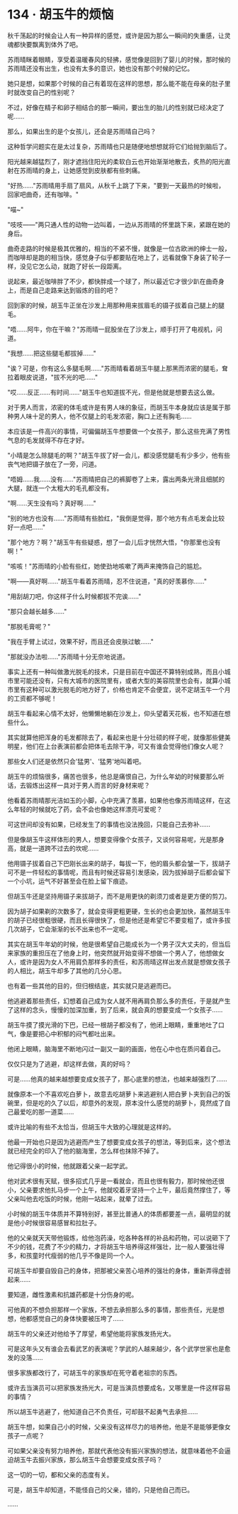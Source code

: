 <link rel="stylesheet" href="../styles/text.css" />
<h1>134 · 胡玉牛的烦恼</h1>

秋千荡起的时候会让人有一种异样的感觉，或许是因为那么一瞬间的失重感，让灵魂都快要飘离到体外了吧。

苏雨晴眯着眼睛，享受着温暖春风的轻拂，感觉像是回到了婴儿的时候，那时候的苏雨晴还没有出生，也没有太多的意识，她也没有那个时候的记忆。

她只是想，如果那个时候的自己有着现在这样的思想，那么能不能在母亲的肚子里时就改变自己的性别呢？

不过，好像在精子和卵子相结合的那一瞬间，要出生的胎儿的性别就已经决定了呢……

那么，如果出生的是个女孩儿，还会是苏雨晴自己吗？

这种哲学问题实在是太过复杂，苏雨晴也只是随便地想想就将它们给抛到脑后了。

阳光越来越猛烈了，刚才遮挡住阳光的柔软白云也开始渐渐地散去，炙热的阳光直射在苏雨晴的身上，让她感觉到皮肤都有些刺痛。

"好热……"苏雨晴用手扇了扇风，从秋千上跳了下来，"要到一天最热的时候啦，回家吧曲奇，还有咖啡。"

"喵\~"

"吱吱——"两只通人性的动物一边叫着，一边从苏雨晴的怀里跳下来，紧跟在她的身后。

曲奇走路的时候是极其优雅的，相当的不紧不慢，就像是一位古欧洲的绅士一般，而咖啡却是跑的相当快，感觉身子似乎都要贴在地上了，远看就像下身装了轮子一样，没见它怎么动，就跑了好长一段距离。

说起来，最近咖啡胖了不少，都快胖成一个球了，所以最近它才很少趴在曲奇身上，而是自己走路来达到锻炼的目的吧？

回到家的时候，胡玉牛正坐在沙发上用那种用来拔眉毛的镊子拔着自己腿上的腿毛。

"唔……阿牛，你在干嘛？"苏雨晴一屁股坐在了沙发上，顺手打开了电视机，问道。

"我想……把这些腿毛都拔掉……"

"诶？可是，你有这么多腿毛啊……"苏雨晴看着胡玉牛腿上那黑而浓密的腿毛，耷拉着眼皮说道，"拔不光的吧……"

"哎……反正……有时间……"胡玉牛也知道拔不光，但是他就是想要去这么做。

对于男人而言，浓密的体毛或许是有男人味的象征，而胡玉牛本身就应该是属于那种男人味十足的男人，他不仅腿上的毛发浓密，胸口上还有胸毛……

本应该是一件高兴的事情，可偏偏胡玉牛想要做一个女孩子，那么这些充满了男性气息的毛发就得不存在才好。

"小晴是怎么除腿毛的啊？"胡玉牛拔了好一会儿，都没感觉腿毛有少多少，他有些丧气地把镊子放在了一旁，问道。

"唔姆……我……没有……"苏雨晴把自己的裤脚卷了上来，露出两条光滑且细腻的大腿，就连一个太粗大的毛孔都没有。

"啊……天生没有吗？真好啊……"

"别的地方也没有……"苏雨晴有些脸红，"我倒是觉得，那个地方有点毛发会比较好一点吧……"

"那个地方？啊？"胡玉牛有些疑惑，想了一会儿后才恍然大悟，"你那里也没有啊！"

"咳咳！"苏雨晴的小脸有些红，她使劲地咳嗽了两声来掩饰自己的尴尬。

"啊——真好啊……"胡玉牛看着苏雨晴，忍不住说道，"真的好羡慕你……"

"用刮胡刀吧，你这样子什么时候都拔不完诶……"

"那只会越长越多……"

"那脱毛膏呢？"

"我在手臂上试过，效果不好，而且还会皮肤过敏……"

"那就没办法啦……"苏雨晴十分无奈地说道。

事实上还有一种叫做激光脱毛的技术，只是目前在中国还不算特别成熟，而且小城市里可能还没有，只有大城市的医院里有，或者大型的美容院里也会有，就算小城市里有这种可以激光脱毛的地方好了，价格也肯定不会便宜，说不定胡玉牛一个月的工资都不够呢！

胡玉牛看起来心情不太好，他懒懒地躺在沙发上，仰头望着天花板，也不知道在想些什么。

其实就算他把浑身的毛发都除去了，看起来也是十分壮硕的样子呢，就像那些健美明星，他们在上台表演前都会把体毛去除干净，可又有谁会觉得他们像女人呢？

那些女人们还是依然只会'猛男'、'猛男'地叫着吧。

胡玉牛的烦恼很多，痛苦也很多，他总是痛恨自己，为什么年幼的时候要那么听话，去锻炼出这样一具对于男人而言的好身材来呢？

他看着苏雨晴那光洁如玉的小脚，心中充满了羡慕，如果他也像苏雨晴这样，在这么年轻的时候就吃了药，会不会也像她这样漂亮可爱呢？

可这世间却没有如果，已经发生了的事情也没法挽回，只能自己去弥补……

但是像胡玉牛这样体形的男人，想要变得像个女孩子，又谈何容易呢，光是那身高，就是一道跨不过去的坎呢……

他用镊子拔着自己下巴刚长出来的胡子，每拔一下，他的眉头都会皱一下，拔胡子可不是一件轻松的事情呢，而且有时候还容易引发感染，因为拔掉胡子后都会留下一个小坑，运气不好甚至会在脸上留下痕迹。

但胡玉牛还是坚持用镊子来拔胡子，而不是用更快的剃须刀或者是更方便的剪刀。

因为胡子如果剃的次数多了，就会变得更粗更硬，生长的也会更加快，虽然胡玉牛的胡子已经很粗很硬，而且长得很快了，但是他还是希望它不要变粗了，或许多拔几次胡子，它会渐渐的长不出来也不一定呢。

其实在胡玉牛年幼的时候，他是很希望自己能成长为一个男子汉大丈夫的，但当后来家族的重担压在了他身上时，他突然就开始变得不想做一个男人了，他想做女人，或许是因为女人不用肩负那样多的责任，和苏雨晴这样出发点就是想做女孩子的人相比，胡玉牛却多了其他的几分心思。

也有着一些其他的目的，但归根结底，其实就只是逃避而已。

他逃避着那些责任，幻想着自己成为女人就不用再肩负那么多的责任，于是就产生了这样的念头，慢慢的加深加重，到了后来，就会真的想要变成一个女孩子……

胡玉牛摸了摸光滑的下巴，已经一根胡子都没有了，他闭上眼睛，重重地吐了口气，像是要把心中积郁的闷气都吐出来。

他闭上眼睛，脑海里不断地闪过一副又一副的画面，他在心中也在质问着自己。

仅仅只是为了逃避，却这样去做，真的好吗？

可是……他真的越来越想要变成女孩子了，那心底里的想法，也越来越强烈了……

就像原本一个不喜欢吃白萝卜，故意去吃胡萝卜来逃避别人把白萝卜夹到自己的饭碗里，但是吃的久了以后，却意外的发现，原本没什么感觉的胡萝卜，竟然成了自己最爱吃的那一道菜……

或许比喻的有些不太恰当，但胡玉牛大致的心理就是这样的。

他最一开始也只是因为逃避而产生了想要变成女孩子的想法，等到后来，这个想法就已经完全的印入了他的脑海里，怎么样也抹除不掉了。

他记得很小的时候，他就跟着父亲一起学武。

他对武术很有天赋，很多招式几乎是一看就会，而且也很有毅力，那时候他还很小，父亲要求他扎马步一个上午，他就咬着牙坚持一个上午，最后竟然撑住了，等父亲叫他去吃饭的时候，他刚一站起来，就晕了过去。

小时候的胡玉牛体质并不算特别好，甚至比普通人的体质都要差一点，最明显的就是他小时候很容易感冒和拉肚子。

他的父亲就天天带他锻炼，给他泡药澡，吃各种各样的补品和药物，可以说砸下了不少的钱，花费了不少的精力，才将胡玉牛培养得这样强壮，比一般人要强壮得多，和孩童时代瘦弱的他几乎不像是同一个人。

可胡玉牛却要自毁自己的身体，把那被父亲苦心培养的强壮的身体，重新弄得虚弱起来……

要知道，雌性激素和抗雄药都是十分伤身的呢。

可他真的不想负担那样一个家族，不想去承担那么多的事情，那些责任，光是想想，他都感觉自己的身体快要被压垮了……

胡玉牛的父亲还对他给予了厚望，希望他能将家族发扬光大。

可是这年头又有谁会去看武艺的表演呢？学武的人越来越少，各个武学世家也是愈发的没落……

很多家族都改行了，可胡玉牛的家族却在死守着老祖宗的东西。

或许去当演员可以把家族发扬光大，可是当演员想要成名，又哪里是一件这样容易的事情？

所以胡玉牛逃避了，他知道自己不负责任，可却鼓不起勇气去承担……

胡玉牛想，如果自己小的时候，父亲没有这样尽力的培养他，他是不是能够更像女孩子一点呢？

可如果父亲没有努力培养他，那就代表他没有振兴家族的想法，就意味着他不会逼迫胡玉牛去振兴家族，那么胡玉牛会想要变成女孩子吗？

这一切的一切，都和父亲的态度有关。

可是，胡玉牛却知道，不能怪自己的父亲，错的，只是他自己而已。

……
